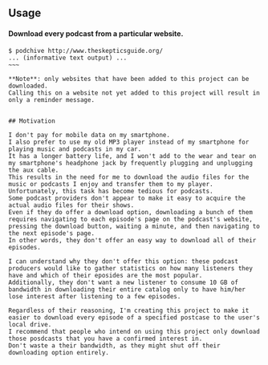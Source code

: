 ## Usage

#### Download every podcast from a particular website.

~~~~
$ podchive http://www.theskepticsguide.org/
... (informative text output) ...
~~~

**Note**: only websites that have been added to this project can be downloaded.
Calling this on a website not yet added to this project will result in only a reminder message.


## Motivation

I don't pay for mobile data on my smartphone.
I also prefer to use my old MP3 player instead of my smartphone for playing music and podcasts in my car.
It has a longer battery life, and I won't add to the wear and tear on my smartphone's headphone jack by frequently plugging and unplugging the aux cable.
This results in the need for me to download the audio files for the music or podcasts I enjoy and transfer them to my player.
Unfortunately, this task has become tedious for podcasts.
Some podcast providers don't appear to make it easy to acquire the actual audio files for their shows.
Even if they do offer a download option, downloading a bunch of them requires navigating to each episode's page on the podcast's website, pressing the download button, waiting a minute, and then navigating to the next episode's page.
In other words, they don't offer an easy way to download all of their episodes.

I can understand why they don't offer this option: these podcast producers would like to gather statistics on how many listeners they have and which of their eposides are the most popular.
Additionally, they don't want a new listener to consume 10 GB of bandwidth in downloading their entire catalog only to have him/her lose interest after listening to a few episodes.

Regardless of their reasoning, I'm creating this project to make it easier to download every episode of a specified postcase to the user's local drive.
I recommend that people who intend on using this project only download those posdcasts that you have a confirmed interest in.
Don't waste a their bandwidth, as they might shut off their downloading option entirely.
